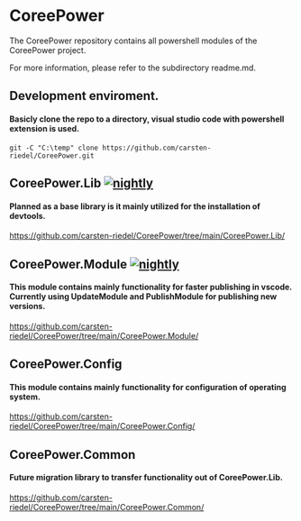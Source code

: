 # CoreePower
The CoreePower repository contains all powershell modules of the CoreePower project.



For more information, please refer to the subdirectory readme.md.

## Development enviroment.
#### Basicly clone the repo to a directory, visual studio code with powershell extension is used.
```
git -C "C:\temp" clone https://github.com/carsten-riedel/CoreePower.git
```


## CoreePower.Lib [![nightly](https://github.com/carsten-riedel/CoreePower/actions/workflows/nightly.yml/badge.svg)](https://github.com/carsten-riedel/CoreePower/actions/workflows/nightly.yml)
#### Planned as a base library is it mainly utilized for the installation of devtools.
https://github.com/carsten-riedel/CoreePower/tree/main/CoreePower.Lib/

## CoreePower.Module [![nightly](https://github.com/carsten-riedel/CoreePower/actions/workflows/nightly.yml/badge.svg)](https://github.com/carsten-riedel/CoreePower/actions/workflows/nightly.yml)
#### This module contains mainly functionality for faster publishing in vscode. Currently using UpdateModule and PublishModule for publishing new versions.
https://github.com/carsten-riedel/CoreePower/tree/main/CoreePower.Module/

## CoreePower.Config
#### This module contains mainly functionality for configuration of operating system.
https://github.com/carsten-riedel/CoreePower/tree/main/CoreePower.Config/

## CoreePower.Common
#### Future migration library to transfer functionality out of CoreePower.Lib.
https://github.com/carsten-riedel/CoreePower/tree/main/CoreePower.Common/
